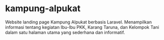 # kampung-alpukat
Website landing page Kampung Alpukat berbasis Laravel. Menampilkan informasi tentang kegiatan Ibu-Ibu PKK, Karang Taruna, dan Kelompok Tani dalam satu halaman utama yang sederhana dan informatif.
